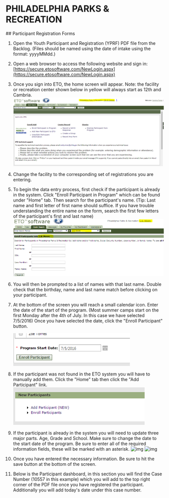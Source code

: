 # PHILADELPHIA PARKS & RECREATION
## Participant Registration Forms
1. Open the Youth Participant and Registration (YPRF) PDF file from the Backlog. (Files should be named using the date of intake using the format: yyyyMMdd.)

2. Open a web browser to access the following website and sign in: [https://secure.etosoftware.com/NewLogin.aspx](https://secure.etosoftware.com/NewLogin.aspx)

3. Once you sign into ETO, the home screen will appear. Note: the facility or recreation center shown below in yellow will always start as 12th and Cambria.
   ![img](https://raw.githubusercontent.com/PPRPMU/PMU-playbook/master/Images/Data_Entry_-_Youth_Participant_Registration_Form/eto_opening_screen.PNG)

4. Change the facility to the corresponding set of registrations you are entering. 

5. To begin the data entry process, first check if the participant is already in the system. Click "Enroll Participant in Program" which can be found under "Home" tab. Then search for the participant's name. (Tip: Last name and first letter of first name should suffice. If you have trouble understanding the entire name on the form, search the first few letters of the participant's first and last name)
   ![img](https://raw.githubusercontent.com/PPRPMU/PMU-playbook/master/Images/Data_Entry_-_Youth_Participant_Registration_Form/eto_search_participants.PNG)

6. You will then be prompted to a list of names with that last name. Double check that the birthday, name and last name match before clicking on your participant.

7. At the bottom of the screen you will reach a small calendar icon. Enter the date of the start of the program. (Most summer camps start on the first Monday after the 4th of July. In this case we have selected 7/5/2016) Once you have selected the date, click the "Enroll Participant" button.

   ![img](https://raw.githubusercontent.com/PPRPMU/PMU-playbook/master/Images/Data_Entry_-_Youth_Participant_Registration_Form/eto_enroll_participant.PNG)

8. If the participant was not found in the ETO system you will have to manually add them. Click the "Home" tab then click the "Add Participant" link.
   ![img](https://raw.githubusercontent.com/PPRPMU/PMU-playbook/master/Images/Data_Entry_-_Youth_Participant_Registration_Form/eto_add_or_enroll_participant.PNG)

9. If the participant is already in the system you will need to update three major parts. Age, Grade and School. Make sure to change the date to the start date of the program. Be sure to enter all of the required information fields, these will be marked with an asterisk.
   ![img](https://raw.githubusercontent.com/PPRPMU/PMU-playbook/master/Images/Data_Entry_-_Youth_Participant_Registration_Form/eto_add_screen_1) ![img](https://raw.githubusercontent.com/PPRPMU/PMU-playbook/master/Images/Data_Entry_-_Youth_Participant_Registration_Form/eto_add_screen_2) 

10. Once you have entered the necessary information. Be sure to hit the save button at the bottom of the screen. 

11. Below is the Participant dashboard, in this section you will find the Case Number (10557 in this example) which you will add to the top right corner of the PDF file once you have registered the participant. Additionally you will add today's date under this case number. 